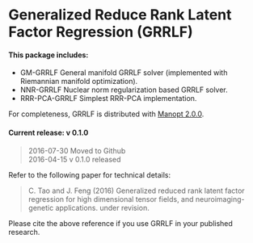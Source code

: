 # Generalized Reduce Rank Latent Factor Regression (GRRLF)

#### This package includes:
* GM-GRRLF General manifold GRRLF solver (implemented with Riemannian manifold optimization).
* NNR-GRRLF Nuclear norm regularization based GRRLF solver.
* RRR-PCA-GRRLF Simplest RRR-PCA implementation.

For completeness, GRRLF is distributed with [Manopt 2.0.0](http://www.manopt.org/).

#### Current release: v 0.1.0
> 2016-07-30 Moved to Github  
> 2016-04-15 v 0.1.0 released

Refer to the following paper for technical details:
> C. Tao and J. Feng (2016) Generalized reduced rank latent factor regression for high dimensional tensor fields, and neuroimaging-genetic applications. under revision.   

Please cite the above reference if you use GRRLF in your published research.
